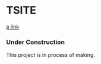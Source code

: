 # TSITE

[a link](https://the-tsite.web.app/)

### Under Construction

This project is in process of making.
